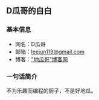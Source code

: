 ## D瓜哥的自白 ##


### 基本信息 ###

* 网名：D瓜哥
* 邮箱：leejun119@gmail.com
* 博客：["地瓜哥"博客网](http://www.diguage.com)

 
### 一句话简介 ###

不为乐趣而编程的厨子，不是好地瓜。